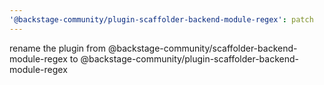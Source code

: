 ```yaml
---
'@backstage-community/plugin-scaffolder-backend-module-regex': patch
---
```


rename the plugin from @backstage-community/scaffolder-backend-module-regex to @backstage-community/plugin-scaffolder-backend-module-regex
